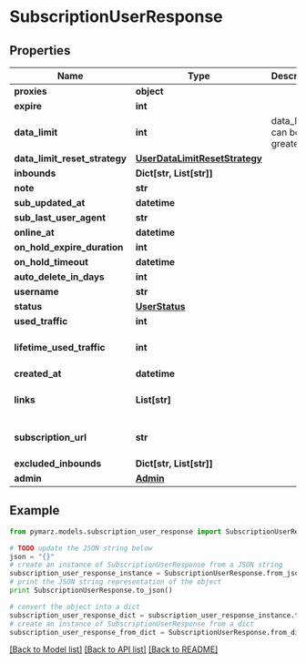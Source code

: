# SubscriptionUserResponse


## Properties
Name | Type | Description | Notes
------------ | ------------- | ------------- | -------------
**proxies** | **object** |  | 
**expire** | **int** |  | [optional] 
**data_limit** | **int** | data_limit can be 0 or greater | [optional] 
**data_limit_reset_strategy** | [**UserDataLimitResetStrategy**](UserDataLimitResetStrategy.md) |  | [optional] 
**inbounds** | **Dict[str, List[str]]** |  | [optional] 
**note** | **str** |  | [optional] 
**sub_updated_at** | **datetime** |  | [optional] 
**sub_last_user_agent** | **str** |  | [optional] 
**online_at** | **datetime** |  | [optional] 
**on_hold_expire_duration** | **int** |  | [optional] 
**on_hold_timeout** | **datetime** |  | [optional] 
**auto_delete_in_days** | **int** |  | [optional] 
**username** | **str** |  | 
**status** | [**UserStatus**](UserStatus.md) |  | 
**used_traffic** | **int** |  | 
**lifetime_used_traffic** | **int** |  | [optional] [default to 0]
**created_at** | **datetime** |  | 
**links** | **List[str]** |  | [optional] [default to []]
**subscription_url** | **str** |  | [optional] [default to '']
**excluded_inbounds** | **Dict[str, List[str]]** |  | [optional] 
**admin** | [**Admin**](Admin.md) |  | [optional] 

## Example

```python
from pymarz.models.subscription_user_response import SubscriptionUserResponse

# TODO update the JSON string below
json = "{}"
# create an instance of SubscriptionUserResponse from a JSON string
subscription_user_response_instance = SubscriptionUserResponse.from_json(json)
# print the JSON string representation of the object
print SubscriptionUserResponse.to_json()

# convert the object into a dict
subscription_user_response_dict = subscription_user_response_instance.to_dict()
# create an instance of SubscriptionUserResponse from a dict
subscription_user_response_from_dict = SubscriptionUserResponse.from_dict(subscription_user_response_dict)
```
[[Back to Model list]](../README.md#documentation-for-models) [[Back to API list]](../README.md#documentation-for-api-endpoints) [[Back to README]](../README.md)


